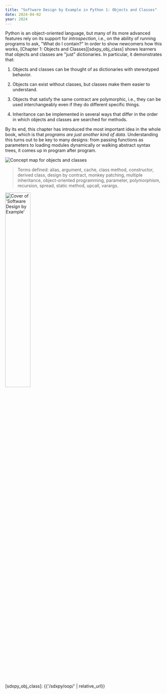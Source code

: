 ```yaml
---
title: "Software Design by Example in Python 1: Objects and Classes"
date: 2024-04-02
year: 2024
---
```


Python is an object-oriented language,
but many of its more advanced features rely on its support for *introspection*,
i.e.,
on the ability of running programs to ask,
"What do I contain?"
In order to show newcomers how this works,
[Chapter 1: Objects and Classes][sdxpy_obj_class]
shows learners that objects and classes are "just" dictionaries.
In particular,
it demonstrates that:

1.  Objects and classes can be thought of as dictionaries with stereotyped behavior.

2.  Objects can exist without classes, but classes make them easier to understand.

3.  Objects that satisfy the same contract are polymorphic,
    i.e.,
    they can be used interchangeably even if they do different specific things.

4.  Inheritance can be implemented in several ways
    that differ in the order in which objects and classes are searched for methods.

By its end,
this chapter has introduced the most important idea in the whole book,
which is that *programs are just another kind of data*.
Understanding this turns out to be key to many designs:
from passing functions as parameters
to loading modules dynamically or walking abstract syntax trees,
it comes up in program after program.

<img class="center" src="{{'/sdxpy/oop/concept_map.svg' | relative_url}}" alt="Concept map for objects and classes"/>

> Terms defined: alias, argument, cache, class method, constructor, derived class, design by contract, monkey patching, multiple inheritance, object-oriented programming, parameter, polymorphism, recursion, spread, static method, upcall, varargs.

<img src="{{'/sdxpy/sdxpy-cover.png' | relative_url}}" alt="Cover of 'Software Design by Example'" width="40%" class="centered">

[sdxpy_obj_class]: {{'/sdxpy/oop/' | relative_url}}
